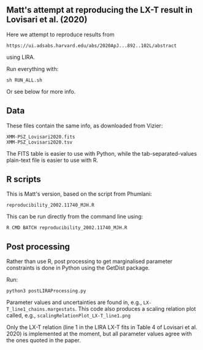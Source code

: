 Matt's attempt at reproducing the LX-T result in Lovisari et al. (2020)
-----------------------------------------------------------------------

Here we attempt to reproduce results from

    https://ui.adsabs.harvard.edu/abs/2020ApJ...892..102L/abstract

using LIRA.

Run everything with:

    sh RUN_ALL.sh

Or see below for more info.


Data
----

These files contain the same info, as downloaded from Vizier:

    XMM-PSZ_Lovisari2020.fits
    XMM-PSZ_Lovisari2020.tsv

The FITS table is easier to use with Python, while the tab-separated-values
plain-text file is easier to use with R.


R scripts
---------

This is Matt's version, based on the script from Phumlani:

    reproducibility_2002.11740_MJH.R

This can be run directly from the command line using:

    R CMD BATCH reproducibility_2002.11740_MJH.R


Post processing
---------------

Rather than use R, post processing to get marginalised parameter constraints
is done in Python using the GetDist package.

Run:

    python3 postLIRAProcessing.py

Parameter values and uncertainties are found in, e.g., `LX-T_line1_chains.margestats`.
This code also produces a scaling relation plot called, e.g., `scalingRelationPlot_LX-T_line1.png`

Only the LX-T relation (line 1 in the LIRA LX-T fits in Table 4 of Lovisari
et al. 2020) is implemented at the moment, but all parameter values agree with
the ones quoted in the paper.
